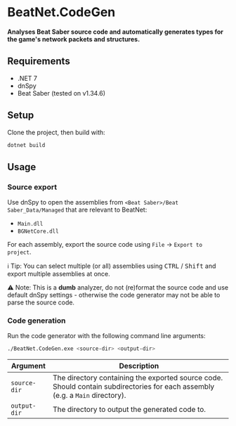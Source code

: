 ﻿# BeatNet.CodeGen
**Analyses Beat Saber source code and automatically generates types for the game's network packets and structures.** 

## Requirements
- .NET 7
- dnSpy
- Beat Saber (tested on v1.34.6)

## Setup
Clone the project, then build with:

```bash
dotnet build
```

## Usage

### Source export
Use dnSpy to open the assemblies from `<Beat Saber>/Beat Saber_Data/Managed` that are relevant to BeatNet:

- `Main.dll`
- `BGNetCore.dll`

For each assembly, export the source code using `File` → `Export to project`.

ℹ️ Tip: You can select multiple (or all) assemblies using <kbd>CTRL</kbd> / <kbd>Shift</kbd> and export multiple assemblies at once. 

⚠️ Note: This is a **dumb** analyzer, do not (re)format the source code and use default dnSpy settings - otherwise the code generator may not be able to parse the source code.

### Code generation
Run the code generator with the following command line arguments:

```bash
./BeatNet.CodeGen.exe <source-dir> <output-dir>
```

| Argument     | Description                                                                                                                   |
|--------------|-------------------------------------------------------------------------------------------------------------------------------|
| `source-dir` | The directory containing the exported source code. Should contain subdirectories for each assembly (e.g. a `Main` directory). |
| `output-dir` | The directory to output the generated code to.                                                                                |